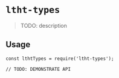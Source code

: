 # `ltht-types`

> TODO: description

## Usage

```
const lthtTypes = require('ltht-types');

// TODO: DEMONSTRATE API
```
